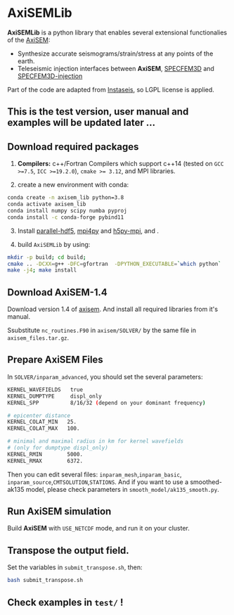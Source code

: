 # AxiSEMLib

**AxiSEMLib** is a python library that enables several extensional functionalies of the [AxiSEM](https://github.com/geodynamics/axisem):

* Synthesize accurate seismograms/strain/stress at any points of the earth.
* Teleseismic injection interfaces between **AxiSEM**, [SPECFEM3D](https://github.com/SPECFEM/specfem3d) and [SPECFEM3D-injection](https://github.com/tianshi-liu/specfem3D-injection)

Part of the code are adapted from [Instaseis](https://github.com/krischer/instaseis), so LGPL license is applied.
 

## This is the test version, user manual and examples will be updated later ...

## Download required packages
1. **Compilers:** c++/Fortran Compilers which support c++14 (tested on `GCC >=7.5`, `ICC >=19.2.0`), `cmake >= 3.12`, and MPI libraries.

2. create a new environment with conda:
```bash
conda create -n axisem_lib python=3.8 
conda activate axisem_lib
conda install numpy scipy numba pyproj
conda install -c conda-forge pybind11
```
3. Install [parallel-hdf5](https://support.hdfgroup.org/HDF5/PHDF5/), [mpi4py](https://mpi4py.readthedocs.io/en/stable/install.html) and [h5py-mpi](https://docs.h5py.org/en/stable/mpi.html), and .

4. build `AxiSEMLib` by using:
```bash
mkdir -p build; cd build;
cmake .. -DCXX=g++ -DFC=gfortran  -DPYTHON_EXECUTABLE=`which python`
make -j4; make install 
```

## Download AxiSEM-1.4
Download version 1.4 of [axisem](https://github.com/geodynamics/axisem). And install all required libraries from it's manual.

Ssubstitute `nc_routines.F90` in `axisem/SOLVER/` by the same file in `axisem_files.tar.gz`.

## Prepare AxiSEM Files
In `SOLVER/inparam_advanced`, you should set the several parameters:
```bash 
KERNEL_WAVEFIELDS   true
KERNEL_DUMPTYPE     displ_only
KERNEL_SPP          8/16/32 (depend on your dominant frequency)

# epicenter distance
KERNEL_COLAT_MIN   25.
KERNEL_COLAT_MAX   100.

# minimal and maximal radius in km for kernel wavefields
# (only for dumptype displ_only)
KERNEL_RMIN        5000.
KERNEL_RMAX        6372.
```
Then you can edit several files: `inparam_mesh`,`inparam_basic`, `inparam_source`,`CMTSOLUTION`,`STATIONS`.
And if you want to use a smoothed-ak135 model, please check parameters in  `smooth_model/ak135_smooth.py`.

## Run AxiSEM simulation
Build **AxiSEM** with `USE_NETCDF` mode, and run it on your cluster. 

## Transpose the output field.
Set the variables in `submit_transpose.sh`, then:
```bash
bash submit_transpose.sh 
```

## Check examples in `test/` !
